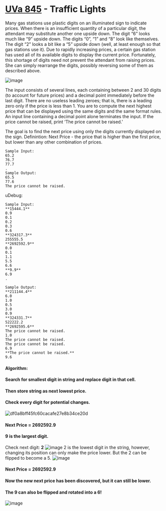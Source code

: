 # [UVa 845](https://onlinejudge.org/external/8/845.pdf) - Traffic Lights

Many gas stations use plastic digits on an illuminated sign to indicate prices. When there is an
insufficient quantity of a particular digit, the attendant may substitute another one upside down.
The digit “6” looks much like “9” upside down. The digits “0”, “1” and “8” look like themselves.
The digit “2” looks a bit like a “5” upside down (well, at least enough so that gas stations use it).
Due to rapidly increasing prices, a certain gas station has used all of its available digits to display the
current price. Fortunately, this shortage of digits need not prevent the attendant from raising prices.
She can simply rearrange the digits, possibly reversing some of them as described above.

![image](https://user-images.githubusercontent.com/54819920/205984446-38e16e20-5ce6-4f71-99f2-d3b6f01fac5b.png)

The input consists of several lines, each containing between 2 and 30
digits (to account for future prices) and a decimal point immediately before the last digit. There are
no useless leading zeroes; that is, there is a leading zero only if the price is less than 1. You are to
compute the next highest price that can be displayed using the same digits and the same format rules.
An input line containing a decimal point alone terminates the input. If the price cannot be raised, print
‘The price cannot be raised.’


The goal is to find the next price using only the digits currently displayed on the sign.
Definintion:
Next Price - the price that is higher than the first price, but lower than any other combination of prices.

```
Sample Input:
65.2
76.7
77.7
.
Sample Output:
65.5
77.6
The price cannot be raised.
```

uDebug:
```
Sample Input:
**15444.1**
0.9
0.1
0.2
0.3
0.6
**324317.3**
255555.5
**2692592.9**
0.0
0.1
1.1
5.5
6.6
**9.9**
6.9
.

Sample Output:
**211144.4**
6.0
1.0
0.5
3.0
0.9
**324331.7**
522222.2
**2692595.6**
The price cannot be raised.
1.0
The price cannot be raised.
The price cannot be raised.
6.9
**The price cannot be raised.**
9.6
```
#### Algorithm:
#### Search for smallest digit in string and replace digit in that cell.
#### Then store string as next lowest price.
#### Check every digit for potential changes.

![df0a8bff45fc60cacafe27e8b34ce20d](https://user-images.githubusercontent.com/54819920/205994015-22ce6d28-de45-4369-96aa-5801a0deb323.png)

#### Next Price = 2692592.9
#### 9 is the largest digit.
Check next digit: **2**
![image](https://user-images.githubusercontent.com/54819920/205991979-449ce427-7c4a-4c6b-bc25-53e655e0550c.png)
2 is the lowest digit in the string, however, changing its position can only make the price lower.
But the 2 can be flipped to become a 5.
![image](https://user-images.githubusercontent.com/54819920/205992677-900453b4-a96f-4018-9ed7-287ce6ee1783.png)
#### Next Price = 2692592.9

#### Now the new next price has been discovered, but it can still be lower.
#### The 9 can also be flipped and rotated into a 6!

![image](https://user-images.githubusercontent.com/54819920/205993448-c52ea167-cc0a-49f6-8992-5236c21c7aec.png)
 
